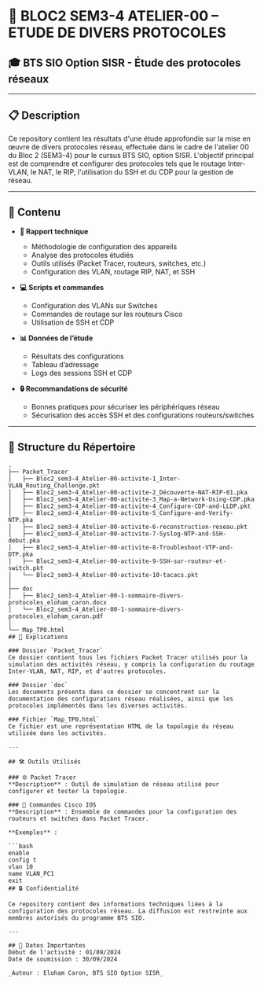 # 📄 BLOC2 SEM3-4 ATELIER-00 – ETUDE DE DIVERS PROTOCOLES

## 🎓 BTS SIO Option SISR - Étude des protocoles réseaux

---

## 📋 Description

Ce repository contient les résultats d'une étude approfondie sur la mise en œuvre de divers protocoles réseau, effectuée dans le cadre de l'atelier 00 du Bloc 2 (SEM3-4) pour le cursus BTS SIO, option SISR. L'objectif principal est de comprendre et configurer des protocoles tels que le routage Inter-VLAN, le NAT, le RIP, l'utilisation du SSH et du CDP pour la gestion de réseau.

---

## 📂 Contenu

- **📝 Rapport technique**
  - Méthodologie de configuration des appareils
  - Analyse des protocoles étudiés
  - Outils utilisés (Packet Tracer, routeurs, switches, etc.)
  - Configuration des VLAN, routage RIP, NAT, et SSH

- **💻 Scripts et commandes**
  - Configuration des VLANs sur Switches
  - Commandes de routage sur les routeurs Cisco
  - Utilisation de SSH et CDP

- **📊 Données de l’étude**
  - Résultats des configurations
  - Tableau d’adressage
  - Logs des sessions SSH et CDP

- **🔒 Recommandations de sécurité**
  - Bonnes pratiques pour sécuriser les périphériques réseau
  - Sécurisation des accès SSH et des configurations routeurs/switches

---

## 📂 Structure du Répertoire

```plaintext
.
├── Packet_Tracer
│   ├── Bloc2_sem3-4_Atelier-00-activite-1_Inter-VLAN_Routing_Challenge.pkt
│   ├── Bloc2_sem3-4_Atelier-00-activite-2_Découverte-NAT-RIP-01.pka
│   ├── Bloc2_sem3-4_Atelier-00-activite-3_Map-a-Network-Using-CDP.pka
│   ├── Bloc2_sem3-4_Atelier-00-activite-4_Configure-CDP-and-LLDP.pkt
│   ├── Bloc2_sem3-4_Atelier-00-activite-5_Configure-and-Verify-NTP.pka
│   ├── Bloc2_sem3-4_Atelier-00-activite-6-reconstruction-reseau.pkt
│   ├── Bloc2_sem3-4_Atelier-00-activite-7-Syslog-NTP-and-SSH-debut.pka
│   ├── Bloc2_sem3-4_Atelier-00-activite-8-Troubleshoot-VTP-and-DTP.pka
│   ├── Bloc2_sem3-4_Atelier-00-activite-9-SSH-sur-routeur-et-switch.pkt
│   └── Bloc2_sem3-4_Atelier-00-activite-10-tacacs.pkt
│
├── doc
│   ├── Bloc2_sem3-4_Atelier-00-1-sommaire-divers-protocoles_eloham_caron.docx
│   └── Bloc2_sem3-4_Atelier-00-1-sommaire-divers-protocoles_eloham_caron.pdf
│
└── Map_TP0.html
## 📑 Explications

### Dossier `Packet_Tracer`
Ce dossier contient tous les fichiers Packet Tracer utilisés pour la simulation des activités réseau, y compris la configuration du routage Inter-VLAN, NAT, RIP, et d'autres protocoles.

### Dossier `doc`
Les documents présents dans ce dossier se concentrent sur la documentation des configurations réseau réalisées, ainsi que les protocoles implémentés dans les diverses activités.

### Fichier `Map_TP0.html`
Ce fichier est une représentation HTML de la topologie du réseau utilisée dans les activités.

---

## 🛠️ Outils Utilisés

### 🌐 Packet Tracer
**Description** : Outil de simulation de réseau utilisé pour configurer et tester la topologie.

### 🔧 Commandes Cisco IOS
**Description** : Ensemble de commandes pour la configuration des routeurs et switches dans Packet Tracer.

**Exemples** :

```bash
enable
config t
vlan 10
name VLAN_PC1
exit
## 🔒 Confidentialité

Ce repository contient des informations techniques liées à la configuration des protocoles réseau. La diffusion est restreinte aux membres autorisés du programme BTS SIO.

---

## 📅 Dates Importantes
Début de l'activité : 01/09/2024  
Date de soumission : 30/09/2024  

_Auteur : Eloham Caron, BTS SIO Option SISR_
